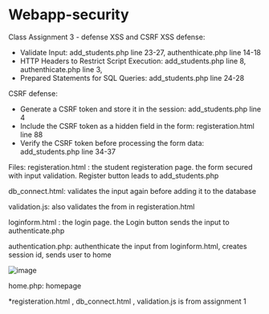 # Webapp-security
Class Assignment 3 - defense XSS and CSRF 
XSS defense:
-  Validate Input: add_students.php line 23-27, authenthicate.php line 14-18 
-  HTTP Headers to Restrict Script Execution: add_students.php line 8, authenthicate.php line 3,
-  Prepared Statements for SQL Queries: add_students.php line 24-28

CSRF defense:
-  Generate a CSRF token and store it in the session: add_students.php line 4
-  Include the CSRF token as a hidden field in the form: registeration.html line 88
-  Verify the CSRF token before processing the form data: add_students.php line 34-37

  
Files:
registeration.html : the student registeration page. the form secured with input validation. Register button leads to add_students.php

db_connect.html: validates the input again before adding it to the database

validation.js: also validates the from in registeration.html

loginform.html : the login page. the Login button sends the input to authenticate.php

authentication.php: authenthicate the input from loginform.html, creates session id, sends user to home

![image](https://github.com/afnnnnn/Webapp-security/assets/103879224/ef32dbc6-d855-4f15-ad28-a56225261916)


home.php: homepage

*registeration.html , db_connect.html  , validation.js is from assignment 1


